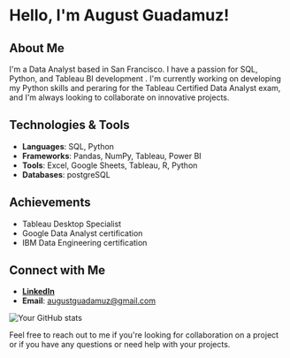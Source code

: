 # Hello, I'm August Guadamuz!

## About Me
I'm a Data Analyst based in San Francisco. I have a passion for SQL, Python, and Tableau BI development . I'm currently working on developing my Python skills and peraring for the Tableau Certified Data Analyst exam, and I'm always looking to collaborate on innovative projects.

## Technologies & Tools
- **Languages**: SQL, Python
- **Frameworks**: Pandas, NumPy, Tableau, Power BI
- **Tools**: Excel, Google Sheets, Tableau, R, Python
- **Databases**: postgreSQL

## Achievements
- Tableau Desktop Specialist
- Google Data Analyst certification
- IBM Data Engineering certification

## Connect with Me
- **[LinkedIn](www.linkedin.com/in/augustguadamuz)**
- **Email**: augustguadamuz@gmail.com

![Your GitHub stats](https://github-readme-stats.vercel.app/api?username=augustguadamuz&show_icons=true)

Feel free to reach out to me if you're looking for collaboration on a project or if you have any questions or need help with your projects.
